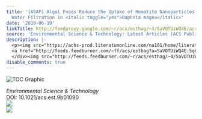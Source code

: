 ```yaml
---
title: '[ASAP] Algal Foods Reduce the Uptake of Hematite Nanoparticles by Downregulating
  Water Filtration in <italic toggle="yes">Daphnia magna</italic>'
date: '2019-06-19'
linkTitle: http://feedproxy.google.com/~r/acs/esthag/~3/SaVOTUiWQ4E/acs.est.9b01090
source: 'Environmental Science & Technology: Latest Articles (ACS Publications)'
description: |-
  <p><img src="https://achs-prod.literatumonline.com/na101/home/literatum/publisher/achs/journals/content/esthag/0/esthag.ahead-of-print/acs.est.9b01090/20190619/images/medium/es-2019-01090g_0006.gif" alt="TOC Graphic"/></p><div><cite>Environmental Science & Technology</cite></div><div>DOI: 10.1021/acs.est.9b01090</div><div class="feedflare">
  <a href="http://feeds.feedburner.com/~ff/acs/esthag?a=SaVOTUiWQ4E:5qKN3nFxQc0:yIl2AUoC8zA"><img src="http://feeds.feedburner.com/~ff/acs/esthag?d=yIl2AUoC8zA" border="0"></img></a>
  </div><img src="http://feeds.feedburner.com/~r/acs/esthag/~4/SaVOTUiWQ4E" ...
disable_comments: true
---
```

<p><img src="https://achs-prod.literatumonline.com/na101/home/literatum/publisher/achs/journals/content/esthag/0/esthag.ahead-of-print/acs.est.9b01090/20190619/images/medium/es-2019-01090g_0006.gif" alt="TOC Graphic"/></p><div><cite>Environmental Science & Technology</cite></div><div>DOI: 10.1021/acs.est.9b01090</div><div class="feedflare">
<a href="http://feeds.feedburner.com/~ff/acs/esthag?a=SaVOTUiWQ4E:5qKN3nFxQc0:yIl2AUoC8zA"><img src="http://feeds.feedburner.com/~ff/acs/esthag?d=yIl2AUoC8zA" border="0"></img></a>
</div><img src="http://feeds.feedburner.com/~r/acs/esthag/~4/SaVOTUiWQ4E" ...